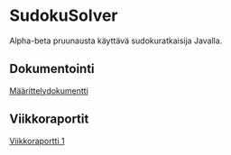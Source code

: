 # SudokuSolver
Alpha-beta pruunausta käyttävä sudokuratkaisija Javalla.

## Dokumentointi
[Määrittelydokumentti](dokumentaatio/määrittelydokumentti.md)

## Viikkoraportit
[Viikkoraportti 1](dokumentaatio/viikkoraportti-1.md)
